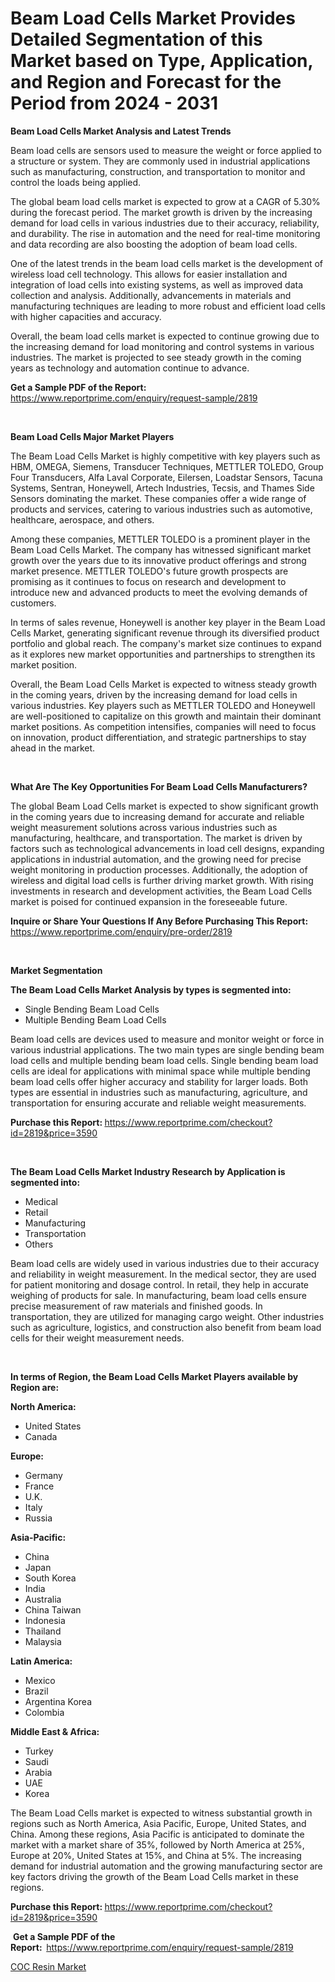 <p><h1>Beam Load Cells Market Provides Detailed Segmentation of this Market based on Type, Application, and Region and Forecast for the Period from 2024 - 2031</h1></p><p><strong>Beam Load Cells Market Analysis and Latest Trends</strong></p>
<p><p>Beam load cells are sensors used to measure the weight or force applied to a structure or system. They are commonly used in industrial applications such as manufacturing, construction, and transportation to monitor and control the loads being applied.</p><p>The global beam load cells market is expected to grow at a CAGR of 5.30% during the forecast period. The market growth is driven by the increasing demand for load cells in various industries due to their accuracy, reliability, and durability. The rise in automation and the need for real-time monitoring and data recording are also boosting the adoption of beam load cells.</p><p>One of the latest trends in the beam load cells market is the development of wireless load cell technology. This allows for easier installation and integration of load cells into existing systems, as well as improved data collection and analysis. Additionally, advancements in materials and manufacturing techniques are leading to more robust and efficient load cells with higher capacities and accuracy.</p><p>Overall, the beam load cells market is expected to continue growing due to the increasing demand for load monitoring and control systems in various industries. The market is projected to see steady growth in the coming years as technology and automation continue to advance.</p></p>
<p><strong>Get a Sample PDF of the Report:&nbsp;</strong> <a href="https://www.reportprime.com/enquiry/request-sample/2819">https://www.reportprime.com/enquiry/request-sample/2819</a></p>
<p>&nbsp;</p>
<p><strong>Beam Load Cells Major Market Players</strong></p>
<p><p>The Beam Load Cells Market is highly competitive with key players such as HBM, OMEGA, Siemens, Transducer Techniques, METTLER TOLEDO, Group Four Transducers, Alfa Laval Corporate, Eilersen, Loadstar Sensors, Tacuna Systems, Sentran, Honeywell, Artech Industries, Tecsis, and Thames Side Sensors dominating the market. These companies offer a wide range of products and services, catering to various industries such as automotive, healthcare, aerospace, and others.</p><p>Among these companies, METTLER TOLEDO is a prominent player in the Beam Load Cells Market. The company has witnessed significant market growth over the years due to its innovative product offerings and strong market presence. METTLER TOLEDO's future growth prospects are promising as it continues to focus on research and development to introduce new and advanced products to meet the evolving demands of customers.</p><p>In terms of sales revenue, Honeywell is another key player in the Beam Load Cells Market, generating significant revenue through its diversified product portfolio and global reach. The company's market size continues to expand as it explores new market opportunities and partnerships to strengthen its market position.</p><p>Overall, the Beam Load Cells Market is expected to witness steady growth in the coming years, driven by the increasing demand for load cells in various industries. Key players such as METTLER TOLEDO and Honeywell are well-positioned to capitalize on this growth and maintain their dominant market positions. As competition intensifies, companies will need to focus on innovation, product differentiation, and strategic partnerships to stay ahead in the market.</p></p>
<p>&nbsp;</p>
<p><strong>What Are The Key Opportunities For Beam Load Cells Manufacturers?</strong></p>
<p><p>The global Beam Load Cells market is expected to show significant growth in the coming years due to increasing demand for accurate and reliable weight measurement solutions across various industries such as manufacturing, healthcare, and transportation. The market is driven by factors such as technological advancements in load cell designs, expanding applications in industrial automation, and the growing need for precise weight monitoring in production processes. Additionally, the adoption of wireless and digital load cells is further driving market growth. With rising investments in research and development activities, the Beam Load Cells market is poised for continued expansion in the foreseeable future.</p></p>
<p><strong>Inquire or Share Your Questions If Any Before Purchasing This Report:</strong> <a href="https://www.reportprime.com/enquiry/pre-order/2819">https://www.reportprime.com/enquiry/pre-order/2819</a></p>
<p>&nbsp;</p>
<p><strong>Market Segmentation</strong></p>
<p><strong>The Beam Load Cells Market Analysis by types is segmented into:</strong></p>
<p><ul><li>Single Bending Beam Load Cells</li><li>Multiple Bending Beam Load Cells</li></ul></p>
<p><p>Beam load cells are devices used to measure and monitor weight or force in various industrial applications. The two main types are single bending beam load cells and multiple bending beam load cells. Single bending beam load cells are ideal for applications with minimal space while multiple bending beam load cells offer higher accuracy and stability for larger loads. Both types are essential in industries such as manufacturing, agriculture, and transportation for ensuring accurate and reliable weight measurements.</p></p>
<p><strong>Purchase this Report:&nbsp;</strong><a href="https://www.reportprime.com/checkout?id=2819&price=3590">https://www.reportprime.com/checkout?id=2819&price=3590</a></p>
<p>&nbsp;</p>
<p><strong>The Beam Load Cells Market Industry Research by Application is segmented into:</strong></p>
<p><ul><li>Medical</li><li>Retail</li><li>Manufacturing</li><li>Transportation</li><li>Others</li></ul></p>
<p><p>Beam load cells are widely used in various industries due to their accuracy and reliability in weight measurement. In the medical sector, they are used for patient monitoring and dosage control. In retail, they help in accurate weighing of products for sale. In manufacturing, beam load cells ensure precise measurement of raw materials and finished goods. In transportation, they are utilized for managing cargo weight. Other industries such as agriculture, logistics, and construction also benefit from beam load cells for their weight measurement needs.</p></p>
<p>&nbsp;</p>
<p><strong>In terms of Region, the Beam Load Cells Market Players available by Region are:</strong></p>
<p>
    <p> <strong> North America: </strong>
        <ul>
            <li>United States</li>
            <li>Canada</li>
        </ul>
        </p> 
    <p> <strong> Europe: </strong>
        <ul>
            <li>Germany</li>
            <li>France</li>
            <li>U.K.</li>
            <li>Italy</li>
            <li>Russia</li>
        </ul>
        </p> 
    <p> <strong> Asia-Pacific: </strong>
        <ul>
            <li>China</li>
            <li>Japan</li>
            <li>South Korea</li>
            <li>India</li>
            <li>Australia</li>
            <li>China Taiwan</li>
            <li>Indonesia</li>
            <li>Thailand</li>
            <li>Malaysia</li>
        </ul>
        </p> 
    <p> <strong> Latin America: </strong>
        <ul>
            <li>Mexico</li>
            <li>Brazil</li>
            <li>Argentina Korea</li>
            <li>Colombia</li>
        </ul>
        </p> 
    <p> <strong> Middle East & Africa: </strong>
        <ul>
            <li>Turkey</li>
            <li>Saudi</li>
            <li>Arabia</li>
            <li>UAE</li>
            <li>Korea</li>
        </ul>
    </p>
    </p>
<p><p>The Beam Load Cells market is expected to witness substantial growth in regions such as North America, Asia Pacific, Europe, United States, and China. Among these regions, Asia Pacific is anticipated to dominate the market with a market share of 35%, followed by North America at 25%, Europe at 20%, United States at 15%, and China at 5%. The increasing demand for industrial automation and the growing manufacturing sector are key factors driving the growth of the Beam Load Cells market in these regions.</p></p>
<p><strong>Purchase this Report: </strong><a href="https://www.reportprime.com/checkout?id=2819&price=3590">https://www.reportprime.com/checkout?id=2819&price=3590</a></p>
<p>&nbsp;<strong>Get a Sample PDF of the Report:&nbsp;&nbsp;</strong><a href="https://www.reportprime.com/enquiry/request-sample/2819">https://www.reportprime.com/enquiry/request-sample/2819</a></p>
<p><strong></strong></p>
<p><p><a href="https://carnation-joke-41f.notion.site/COC-Resin-Market-Insights-Market-Players-and-Forecast-Till-2031-dc258e9e1c4c492db2eeab0b69c090fb">COC Resin Market</a></p></p>